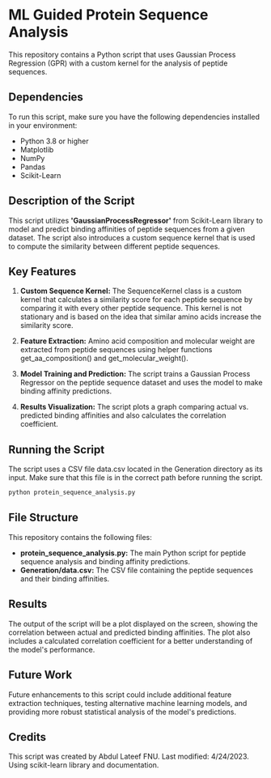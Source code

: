 # ML Guided Protein Sequence Analysis
This repository contains a Python script that uses Gaussian Process Regression (GPR) with a custom kernel for the analysis of peptide sequences.

## Dependencies
To run this script, make sure you have the following dependencies installed in your environment:
- Python 3.8 or higher
- Matplotlib
- NumPy
- Pandas
- Scikit-Learn

## Description of the Script
This script utilizes **'GaussianProcessRegressor'** from Scikit-Learn library to model and predict binding affinities of peptide sequences from a given dataset. The script also introduces a custom sequence kernel that is used to compute the similarity between different peptide sequences.

## Key Features
1. **Custom Sequence Kernel:** The SequenceKernel class is a custom kernel that calculates a similarity score for each peptide sequence by comparing it with every other peptide sequence. This kernel is not stationary and is based on the idea that similar amino acids increase the similarity score.

2. **Feature Extraction:** Amino acid composition and molecular weight are extracted from peptide sequences using helper functions get_aa_composition() and get_molecular_weight().

3. **Model Training and Prediction:** The script trains a Gaussian Process Regressor on the peptide sequence dataset and uses the model to make binding affinity predictions.

4. **Results Visualization:** The script plots a graph comparing actual vs. predicted binding affinities and also calculates the correlation coefficient.

## Running the Script
The script uses a CSV file data.csv located in the Generation directory as its input. Make sure that this file is in the correct path before running the script.

```bash
python protein_sequence_analysis.py
```

## File Structure
This repository contains the following files:

- **protein_sequence_analysis.py:** The main Python script for peptide sequence analysis and binding affinity predictions.
- **Generation/data.csv:** The CSV file containing the peptide sequences and their binding affinities.

## Results
The output of the script will be a plot displayed on the screen, showing the correlation between actual and predicted binding affinities. The plot also includes a calculated correlation coefficient for a better understanding of the model's performance.

## Future Work
Future enhancements to this script could include additional feature extraction techniques, testing alternative machine learning models, and providing more robust statistical analysis of the model's predictions.

## Credits
This script was created by Abdul Lateef FNU. Last modified: 4/24/2023.
Using scikit-learn library and documentation.
